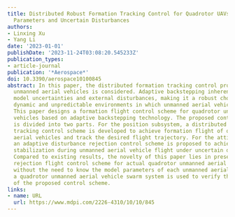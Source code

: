 ```yaml
---
title: Distributed Robust Formation Tracking Control for Quadrotor UAVs with Unknown
  Parameters and Uncertain Disturbances
authors:
- Linxing Xu
- Yang Li
date: '2023-01-01'
publishDate: '2023-11-24T03:08:20.545233Z'
publication_types:
- article-journal
publication: '*Aerospace*'
doi: 10.3390/aerospace10100845
abstract: In this paper, the distributed formation tracking control problem of quadrotor
  unmanned aerial vehicles is considered. Adaptive backstepping inherently accommodates
  model uncertainties and external disturbances, making it a robust choice for the
  dynamic and unpredictable environments in which unmanned aerial vehicles operate.
  This paper designs a formation flight control scheme for quadrotor unmanned aerial
  vehicles based on adaptive backstepping technology. The proposed control scheme
  is divided into two parts. For the position subsystem, a distributed robust formation
  tracking control scheme is developed to achieve formation flight of quadrotor unmanned
  aerial vehicles and track the desired flight trajectory. For the attitude subsystem,
  an adaptive disturbance rejection control scheme is proposed to achieve attitude
  stabilization during unmanned aerial vehicle flight under uncertain disturbances.
  Compared to existing results, the novelty of this paper lies in presenting a disturbance
  rejection flight control scheme for actual quadrotor unmanned aerial vehicle formations,
  without the need to know the model parameters of each unmanned aerial vehicle. Finally,
  a quadrotor unmanned aerial vehicle swarm system is used to verify the effectiveness
  of the proposed control scheme.
links:
- name: URL
  url: https://www.mdpi.com/2226-4310/10/10/845
---
```

